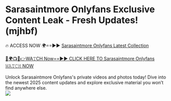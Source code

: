 # Sarasaintmore Onlyfans Exclusive Content Leak - Fresh Updates! (mjhbf)

🔥 ACCESS NOW 🌍==►► <a href="https://tinyurl.com/kvy9nzfs" rel="nofollow">Sarasaintmore Onlyfans Latest Collection</a>
<br><br>
[🔴🌍📺📱👉WA𝚃CH Now==►► CLICK HERE TO Sarasaintmore Onlyfans 𝚆𝙰𝚃𝙲𝙷 NOW](https://tinyurl.com/kvy9nzfs)
<br><br>
Unlock Sarasaintmore Onlyfans's private videos and photos today! Dive into the newest 2025 content updates and explore exclusive material you won’t find anywhere else.
<br>
<a href="https://tinyurl.com/kvy9nzfs" rel="nofollow" data-target="animated-image.originalLink"><img src="https://camo.githubusercontent.com/8a4f000d20f83aca3bf7ec5f350d767afa0574a8a352519fd8cfa583a6f93a33/68747470733a2f2f692e696d6775722e636f6d2f644a486b345a712e676966" data-canonical-src="https://i.imgur.com/dJHk4Zq.gif" style="max-width: 100%; display: inline-block;" data-target="animated-image.originalImage"></a>
<br>
